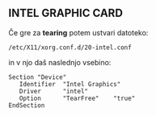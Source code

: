 ## INTEL GRAPHIC CARD

Če gre za **tearing** potem ustvari datoteko:

    /etc/X11/xorg.conf.d/20-intel.conf

in v njo daš naslednjo vsebino:

    Section "Device"
       Identifier  "Intel Graphics"
       Driver      "intel"
       Option      "TearFree"    "true"
    EndSection


